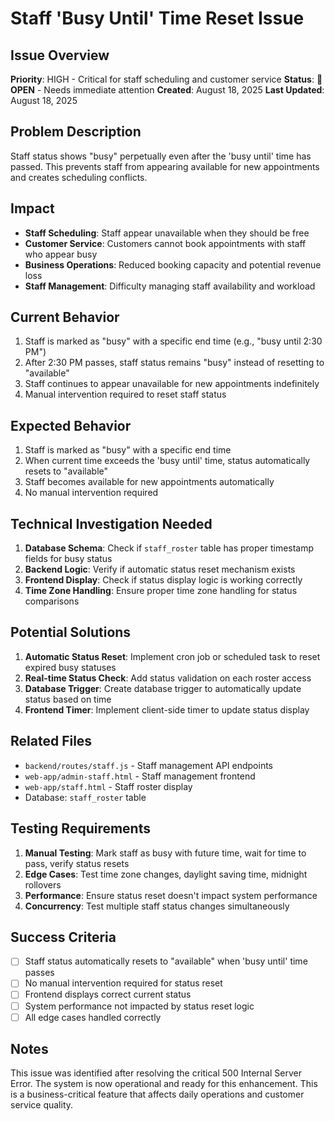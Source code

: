 # Staff 'Busy Until' Time Reset Issue

## Issue Overview
**Priority**: HIGH - Critical for staff scheduling and customer service
**Status**: 🔴 **OPEN** - Needs immediate attention
**Created**: August 18, 2025
**Last Updated**: August 18, 2025

## Problem Description
Staff status shows "busy" perpetually even after the 'busy until' time has passed. This prevents staff from appearing available for new appointments and creates scheduling conflicts.

## Impact
- **Staff Scheduling**: Staff appear unavailable when they should be free
- **Customer Service**: Customers cannot book appointments with staff who appear busy
- **Business Operations**: Reduced booking capacity and potential revenue loss
- **Staff Management**: Difficulty managing staff availability and workload

## Current Behavior
1. Staff is marked as "busy" with a specific end time (e.g., "busy until 2:30 PM")
2. After 2:30 PM passes, staff status remains "busy" instead of resetting to "available"
3. Staff continues to appear unavailable for new appointments indefinitely
4. Manual intervention required to reset staff status

## Expected Behavior
1. Staff is marked as "busy" with a specific end time
2. When current time exceeds the 'busy until' time, status automatically resets to "available"
3. Staff becomes available for new appointments automatically
4. No manual intervention required

## Technical Investigation Needed
1. **Database Schema**: Check if `staff_roster` table has proper timestamp fields for busy status
2. **Backend Logic**: Verify if automatic status reset mechanism exists
3. **Frontend Display**: Check if status display logic is working correctly
4. **Time Zone Handling**: Ensure proper time zone handling for status comparisons

## Potential Solutions
1. **Automatic Status Reset**: Implement cron job or scheduled task to reset expired busy statuses
2. **Real-time Status Check**: Add status validation on each roster access
3. **Database Trigger**: Create database trigger to automatically update status based on time
4. **Frontend Timer**: Implement client-side timer to update status display

## Related Files
- `backend/routes/staff.js` - Staff management API endpoints
- `web-app/admin-staff.html` - Staff management frontend
- `web-app/staff.html` - Staff roster display
- Database: `staff_roster` table

## Testing Requirements
1. **Manual Testing**: Mark staff as busy with future time, wait for time to pass, verify status resets
2. **Edge Cases**: Test time zone changes, daylight saving time, midnight rollovers
3. **Performance**: Ensure status reset doesn't impact system performance
4. **Concurrency**: Test multiple staff status changes simultaneously

## Success Criteria
- [ ] Staff status automatically resets to "available" when 'busy until' time passes
- [ ] No manual intervention required for status reset
- [ ] Frontend displays correct current status
- [ ] System performance not impacted by status reset logic
- [ ] All edge cases handled correctly

## Notes
This issue was identified after resolving the critical 500 Internal Server Error. The system is now operational and ready for this enhancement. This is a business-critical feature that affects daily operations and customer service quality.
